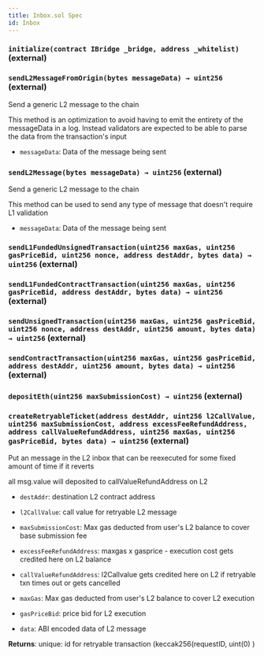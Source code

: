 ```yaml
---
title: Inbox.sol Spec
id: Inbox
---
```


### `initialize(contract IBridge _bridge, address _whitelist)` (external)

### `sendL2MessageFromOrigin(bytes messageData) → uint256` (external)

Send a generic L2 message to the chain

This method is an optimization to avoid having to emit the entirety of the messageData in a log. Instead validators are expected to be able to parse the data from the transaction's input

- `messageData`: Data of the message being sent

### `sendL2Message(bytes messageData) → uint256` (external)

Send a generic L2 message to the chain

This method can be used to send any type of message that doesn't require L1 validation

- `messageData`: Data of the message being sent

### `sendL1FundedUnsignedTransaction(uint256 maxGas, uint256 gasPriceBid, uint256 nonce, address destAddr, bytes data) → uint256` (external)

### `sendL1FundedContractTransaction(uint256 maxGas, uint256 gasPriceBid, address destAddr, bytes data) → uint256` (external)

### `sendUnsignedTransaction(uint256 maxGas, uint256 gasPriceBid, uint256 nonce, address destAddr, uint256 amount, bytes data) → uint256` (external)

### `sendContractTransaction(uint256 maxGas, uint256 gasPriceBid, address destAddr, uint256 amount, bytes data) → uint256` (external)

### `depositEth(uint256 maxSubmissionCost) → uint256` (external)

### `createRetryableTicket(address destAddr, uint256 l2CallValue, uint256 maxSubmissionCost, address excessFeeRefundAddress, address callValueRefundAddress, uint256 maxGas, uint256 gasPriceBid, bytes data) → uint256` (external)

Put an message in the L2 inbox that can be reexecuted for some fixed amount of time if it reverts

all msg.value will deposited to callValueRefundAddress on L2

- `destAddr`: destination L2 contract address

- `l2CallValue`: call value for retryable L2 message

- `maxSubmissionCost`: Max gas deducted from user's L2 balance to cover base submission fee

- `excessFeeRefundAddress`: maxgas x gasprice - execution cost gets credited here on L2 balance

- `callValueRefundAddress`: l2Callvalue gets credited here on L2 if retryable txn times out or gets cancelled

- `maxGas`: Max gas deducted from user's L2 balance to cover L2 execution

- `gasPriceBid`: price bid for L2 execution

- `data`: ABI encoded data of L2 message

**Returns**: unique: id for retryable transaction (keccak256(requestID, uint(0) )
